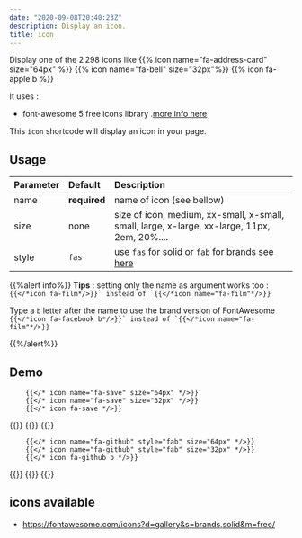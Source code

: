 ```yaml
---
date: "2020-09-08T20:40:23Z"
description: Display an icon.
title: icon
---
```


Display one of the 2 298 icons like 
{{% icon name="fa-address-card" size="64px" %}}
{{% icon name="fa-bell" size="32px"%}} 
{{% icon fa-apple b %}} 

It uses :

* font-awesome 5 free icons library .[more info here](https://fontawesome.com/icons?d=gallery&s=brands,solid&m=free/)

This `icon` shortcode will display an icon in your page. 

## Usage

| Parameter | Default | Description |
|:--|:--|:--|
| name | **required** | name of icon (see bellow) |
| size | none | size of icon, medium, xx-small, x-small, small, large, x-large, xx-large, 11px, 2em, 20%.... |
| style | `fas` | use `fas` for solid or `fab` for brands [see here](https://fontawesome.com/how-to-use/on-the-web/referencing-icons/basic-use)|

{{%alert info%}}
**Tips :**
setting only the name as argument works too : 
```{{</*icon fa-film*/>}}` instead of `{{</*icon name="fa-film"*/>}}```

Type a `b` letter after the name to use the brand version of FontAwesome
```{{</*icon fa-facebook b*/>}}` instead of `{{</*icon name="fa-film"*/>}}```


{{%/alert%}}

## Demo
```
	{{</* icon name="fa-save" size="64px" */>}}
	{{</* icon name="fa-save" size="32px" */>}}
	{{</* icon fa-save */>}}
```
{{<icon name="fa-save" size="64px">}}
{{<icon name="fa-save" size="32px">}}
{{<icon fa-save>}}

```
	{{</* icon name="fa-github" style="fab" size="64px" */>}}
	{{</* icon name="fa-github" style="fab" size="32px" */>}}
	{{</* icon fa-github b */>}}
```
{{<icon name="fa-github" style="fab" size="64px">}}
{{<icon name="fa-github" style="fab" size="32px">}}
{{<icon fa-github b>}}


## icons available
* https://fontawesome.com/icons?d=gallery&s=brands,solid&m=free/